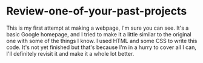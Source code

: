 # Review-one-of-your-past-projects
This is my first attempt at making a webpage, I'm sure you can see.
It's a basic Google homepage, and I tried to make it a little similar to the original one with some of the things I know. I used HTML and some CSS to write this code.
It's not yet finished but that's because I'm in a hurry to cover all I can, I'll definitely revisit it and make it a whole lot better.
